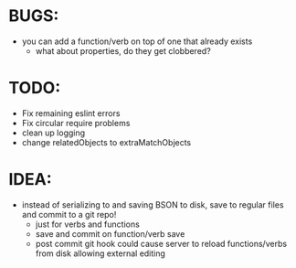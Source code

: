 BUGS:
=====

* you can add a function/verb on top of one that already exists
  * what about properties, do they get clobbered?

TODO:
=====

* Fix remaining eslint errors
* Fix circular require problems
* clean up logging
* change relatedObjects to extraMatchObjects

IDEA:
=====

* instead of serializing to and saving BSON to disk, save to regular files and commit to a git repo!
  * just for verbs and functions
  * save and commit on function/verb save
  * post commit git hook could cause server to reload functions/verbs from disk allowing external editing
